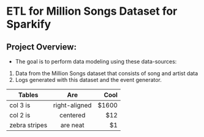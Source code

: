 # ETL for Million Songs Dataset for Sparkify

## Project Overview:
* The goal is to perform data modeling using these data-sources:
1. Data from the Million Songs dataset that consists of song and artist data
2. Logs generated with this dataset and the event generator.




| Tables        | Are           | Cool  |
| ------------- |:-------------:| -----:|
| col 3 is      | right-aligned | $1600 |
| col 2 is      | centered      |   $12 |
| zebra stripes | are neat      |    $1 |
